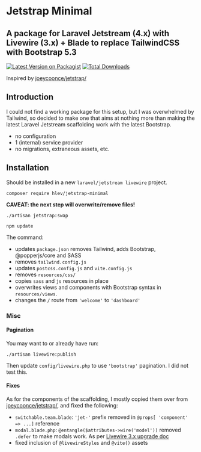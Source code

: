 # Jetstrap Minimal
## A package for Laravel Jetstream (4.x) with Livewire (3.x) + Blade to replace TailwindCSS with Bootstrap 5.3

[![Latest Version on Packagist](https://img.shields.io/packagist/v/hlev/jetstrap-minimal.svg?style=flat-square)](https://packagist.org/packages/spatie/laravel-package-tools)
[![Total Downloads](https://img.shields.io/packagist/dt/hlev/jetstrap-minimal.svg?style=flat-square)](https://packagist.org/packages/spatie/laravel-package-tools)

Inspired by [joeycoonce/jetstrap/](https://github.com/joeycoonce/jetstrap/)

## Introduction
I could not find a working package for this setup, but I was overwhelmed by 
Tailwind, so decided to make one that aims at nothing more than making the latest 
Laravel Jetstream scaffolding work with the latest Bootstrap.

- no configuration
- 1 (internal) service provider
- no migrations, extraneous assets, etc.

## Installation
Should be installed in a new `laravel/jetstream livewire` project.

```
composer require hlev/jetstrap-minimal
```

**CAVEAT: the next step will overwrite/remove files!**
```
./artisan jetstrap:swap

npm update
```

The command:
- updates `package.json` removes Tailwind, adds Bootstrap, @popperjs/core and SASS
- removes `tailwind.config.js`
- updates `postcss.config.js` and `vite.config.js`
- removes `resources/css/`
- copies `sass` and `js` resources in place
- overwrites views and components with Bootstrap syntax in `resources/views`.
- changes the `/` route from `'welcome'` to `'dashboard'`

### Misc
#### Pagination
You may want to or already have run:
```
./artisan livewire:publish
```
Then update `config/livewire.php` to use `'bootstrap'` pagination. I did not test this.
#### Fixes
As for the components of the scaffolding, I mostly copied them over from [joeycoonce/jetstrap/](https://github.com/joeycoonce/jetstrap/), and fixed the following:
- `switchable.team.blade`: `'jet-'` prefix removed in `@props[ 'component' => ...]` reference
- `modal.blade.php`: `@entangle($attributes->wire('model'))` removed `.defer` to make modals work. As per [Livewire 3.x upgrade doc](https://livewire.laravel.com/docs/upgrading#entangle)
- fixed inclusion of `@livewireStyles` and `@vite()` assets

